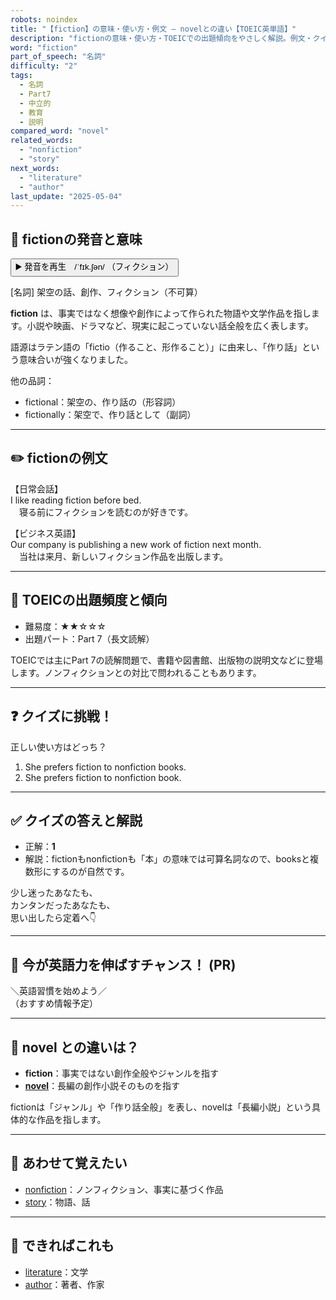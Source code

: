 ```yaml
---
robots: noindex
title: "【fiction】の意味・使い方・例文 ― novelとの違い【TOEIC英単語】"
description: "fictionの意味・使い方・TOEICでの出題傾向をやさしく解説。例文・クイズ付きでnovelとの違いもわかりやすく学べます。"
word: "fiction"
part_of_speech: "名詞"
difficulty: "2"
tags:
  - 名詞
  - Part7
  - 中立的
  - 教育
  - 説明
compared_word: "novel"
related_words:
  - "nonfiction"
  - "story"
next_words:
  - "literature"
  - "author"
last_update: "2025-05-04"
---
```


## 🔰 fictionの発音と意味

<button class="play-audio" onclick="playTTS('fiction')">
  <span class="play-audio-main">
    ▶️ 発音を再生　/ˈfɪk.ʃən/
  </span>
  <span class="play-audio-sub">
    （フィクション）
  </span>
</button>

[名詞] 架空の話、創作、フィクション（不可算）

**fiction** は、事実ではなく想像や創作によって作られた物語や文学作品を指します。小説や映画、ドラマなど、現実に起こっていない話全般を広く表します。

語源はラテン語の「fictio（作ること、形作ること）」に由来し、「作り話」という意味合いが強くなりました。

他の品詞：  
- fictional：架空の、作り話の（形容詞）
- fictionally：架空で、作り話として（副詞）

---

## ✏️ fictionの例文

【日常会話】  
I like reading fiction before bed.  
　寝る前にフィクションを読むのが好きです。

【ビジネス英語】  
Our company is publishing a new work of fiction next month.  
　当社は来月、新しいフィクション作品を出版します。

---

## 🎯 TOEICの出題頻度と傾向

- 難易度：★★☆☆☆
- 出題パート：Part 7（長文読解）

TOEICでは主にPart 7の読解問題で、書籍や図書館、出版物の説明文などに登場します。ノンフィクションとの対比で問われることもあります。

---

## ❓ クイズに挑戦！

正しい使い方はどっち？

1. She prefers fiction to nonfiction books.  
2. She prefers fiction to nonfiction book.

---

## ✅ クイズの答えと解説

- 正解：**1**
- 解説：fictionもnonfictionも「本」の意味では可算名詞なので、booksと複数形にするのが自然です。

少し迷ったあなたも、  
カンタンだったあなたも、  
思い出したら定着へ👇️

---

## 🚀 今が英語力を伸ばすチャンス！ (PR)

<div class="info-center">
＼英語習慣を始めよう／<br>  
（おすすめ情報予定）
</div>

---

## 🤔  novel との違いは？

- **fiction**：事実ではない創作全般やジャンルを指す
- **[novel](/novel)**：長編の創作小説そのものを指す

fictionは「ジャンル」や「作り話全般」を表し、novelは「長編小説」という具体的な作品を指します。

---

## 🧩 あわせて覚えたい

- [nonfiction](/nonfiction)：ノンフィクション、事実に基づく作品
- [story](/story)：物語、話

---

## 📖 できればこれも

- [literature](/literature)：文学
- [author](/author)：著者、作家

<!-- cvid: aid12_bid13 -->
